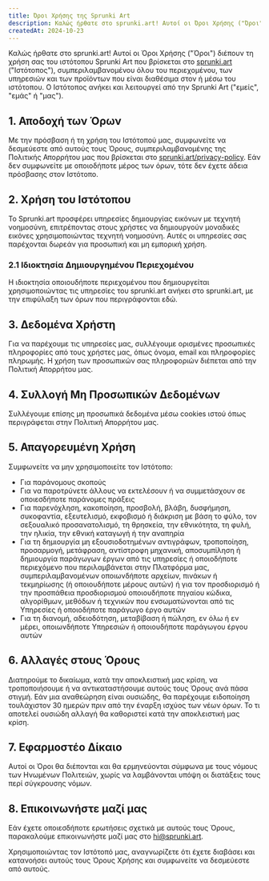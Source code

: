 ```yaml
---
title: Όροι Χρήσης της Sprunki Art
description: Καλώς ήρθατε στο sprunki.art! Αυτοί οι Όροι Χρήσης ("Όροι") διέπουν τη χρήση σας του ιστότοπου Sprunki Art που βρίσκεται στο [sprunki.art](https://sprunki.art/) ("Ιστότοπος"), συμπεριλαμβανομένου όλου του περιεχομένου, των υπηρεσιών και των προϊόντων που είναι διαθέσιμα στον ή μέσω του ιστότοπου. Ο Ιστότοπος ανήκει και λειτουργεί από την Sprunki Art ("εμείς", "εμάς" ή "μας").
createdAt: 2024-10-23
---
```


Καλώς ήρθατε στο sprunki.art! Αυτοί οι Όροι Χρήσης ("Όροι") διέπουν τη χρήση σας του ιστότοπου Sprunki Art που βρίσκεται στο [sprunki.art](https://sprunki.art/) ("Ιστότοπος"), συμπεριλαμβανομένου όλου του περιεχομένου, των υπηρεσιών και των προϊόντων που είναι διαθέσιμα στον ή μέσω του ιστότοπου. Ο Ιστότοπος ανήκει και λειτουργεί από την Sprunki Art ("εμείς", "εμάς" ή "μας").

## 1. Αποδοχή των Όρων

Με την πρόσβαση ή τη χρήση του Ιστότοπού μας, συμφωνείτε να δεσμεύεστε από αυτούς τους Όρους, συμπεριλαμβανομένης της Πολιτικής Απορρήτου μας που βρίσκεται στο [sprunki.art/privacy-policy](https://sprunki.art/privacy-policy). Εάν δεν συμφωνείτε με οποιοδήποτε μέρος των όρων, τότε δεν έχετε άδεια πρόσβασης στον Ιστότοπο.

## 2. Χρήση του Ιστότοπου

Το Sprunki.art προσφέρει υπηρεσίες δημιουργίας εικόνων με τεχνητή νοημοσύνη, επιτρέποντας στους χρήστες να δημιουργούν μοναδικές εικόνες χρησιμοποιώντας τεχνητή νοημοσύνη. Αυτές οι υπηρεσίες σας παρέχονται δωρεάν για προσωπική και μη εμπορική χρήση.

### 2.1 Ιδιοκτησία Δημιουργημένου Περιεχομένου

Η ιδιοκτησία οποιουδήποτε περιεχομένου που δημιουργείται χρησιμοποιώντας τις υπηρεσίες του sprunki.art ανήκει στο sprunki.art, με την επιφύλαξη των όρων που περιγράφονται εδώ.

## 3. Δεδομένα Χρήστη

Για να παρέχουμε τις υπηρεσίες μας, συλλέγουμε ορισμένες προσωπικές πληροφορίες από τους χρήστες μας, όπως όνομα, email και πληροφορίες πληρωμής. Η χρήση των προσωπικών σας πληροφοριών διέπεται από την Πολιτική Απορρήτου μας.

## 4. Συλλογή Μη Προσωπικών Δεδομένων

Συλλέγουμε επίσης μη προσωπικά δεδομένα μέσω cookies ιστού όπως περιγράφεται στην Πολιτική Απορρήτου μας.

## 5. Απαγορευμένη Χρήση

Συμφωνείτε να μην χρησιμοποιείτε τον Ιστότοπο:

- Για παράνομους σκοπούς
- Για να παροτρύνετε άλλους να εκτελέσουν ή να συμμετάσχουν σε οποιεσδήποτε παράνομες πράξεις
- Για παρενόχληση, κακοποίηση, προσβολή, βλάβη, δυσφήμηση, συκοφαντία, εξευτελισμό, εκφοβισμό ή διάκριση με βάση το φύλο, τον σεξουαλικό προσανατολισμό, τη θρησκεία, την εθνικότητα, τη φυλή, την ηλικία, την εθνική καταγωγή ή την αναπηρία
- Για τη δημιουργία μη εξουσιοδοτημένων αντιγράφων, τροποποίηση, προσαρμογή, μετάφραση, αντίστροφη μηχανική, αποσυμπίληση ή δημιουργία παράγωγων έργων από τις υπηρεσίες ή οποιοδήποτε περιεχόμενο που περιλαμβάνεται στην Πλατφόρμα μας, συμπεριλαμβανομένων οποιωνδήποτε αρχείων, πινάκων ή τεκμηρίωσης (ή οποιουδήποτε μέρους αυτών) ή για τον προσδιορισμό ή την προσπάθεια προσδιορισμού οποιουδήποτε πηγαίου κώδικα, αλγορίθμων, μεθόδων ή τεχνικών που ενσωματώνονται από τις Υπηρεσίες ή οποιοδήποτε παράγωγο έργο αυτών
- Για τη διανομή, αδειοδότηση, μεταβίβαση ή πώληση, εν όλω ή εν μέρει, οποιωνδήποτε Υπηρεσιών ή οποιουδήποτε παράγωγου έργου αυτών

## 6. Αλλαγές στους Όρους

Διατηρούμε το δικαίωμα, κατά την αποκλειστική μας κρίση, να τροποποιήσουμε ή να αντικαταστήσουμε αυτούς τους Όρους ανά πάσα στιγμή. Εάν μια αναθεώρηση είναι ουσιώδης, θα παρέχουμε ειδοποίηση τουλάχιστον 30 ημερών πριν από την έναρξη ισχύος των νέων όρων. Το τι αποτελεί ουσιώδη αλλαγή θα καθοριστεί κατά την αποκλειστική μας κρίση.

## 7. Εφαρμοστέο Δίκαιο

Αυτοί οι Όροι θα διέπονται και θα ερμηνεύονται σύμφωνα με τους νόμους των Ηνωμένων Πολιτειών, χωρίς να λαμβάνονται υπόψη οι διατάξεις τους περί σύγκρουσης νόμων.

## 8. Επικοινωνήστε μαζί μας

Εάν έχετε οποιεσδήποτε ερωτήσεις σχετικά με αυτούς τους Όρους, παρακαλούμε επικοινωνήστε μαζί μας στο [hi@sprunki.art](mailto:hi@sprunki.art).

Χρησιμοποιώντας τον Ιστότοπό μας, αναγνωρίζετε ότι έχετε διαβάσει και κατανοήσει αυτούς τους Όρους Χρήσης και συμφωνείτε να δεσμεύεστε από αυτούς.